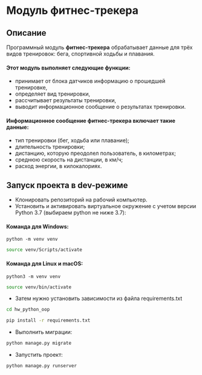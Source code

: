 # Модуль фитнес-трекера

## Описание

Программный модуль __фитнес-трекера__ обрабатывает данные для трёх видов тренировок: бега, спортивной ходьбы и плавания.

#### Этот модуль выполняет следующие функции:
* принимает от блока датчиков информацию о прошедшей тренировке,
* определяет вид тренировки,
* рассчитывает результаты тренировки,
* выводит информационное сообщение о результатах тренировки.

#### Информационное сообщение фитнес-трекера включает такие данные:
* тип тренировки (бег, ходьба или плавание);
* длительность тренировки;
* дистанцию, которую преодолел пользователь, в километрах;
* среднюю скорость на дистанции, в км/ч;
* расход энергии, в килокалориях.

## Запуск проекта в dev-режиме

- Клонировать репозиторий на рабочий компьютер.
- Установить и активировать виртуальное окружение c учетом версии Python 3.7 (выбираем python не ниже 3.7):

#### Команда для Windows:
```
python -m venv venv
```
```bash
source venv/Scripts/activate
```

#### Команда для Linux и macOS:
```
python3 -m venv venv
```
```bash
source venv/bin/activate
```

- Затем нужно установить зависимости из файла requirements.txt

```bash
cd hw_python_oop
```

```bash
pip install -r requirements.txt
```

- Выполнить миграции:

```bash
python manage.py migrate
```

- Запустить проект:

```bash
python manage.py runserver
```
